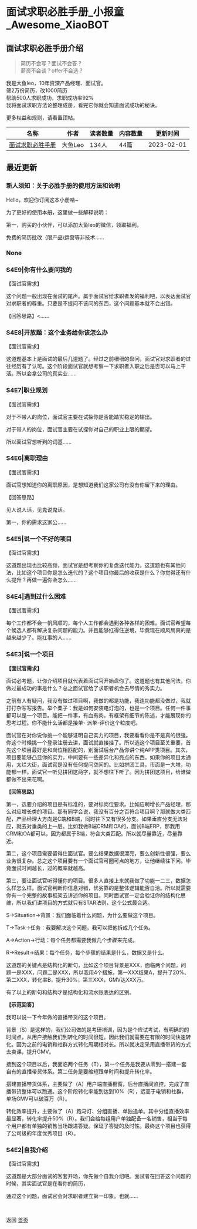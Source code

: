 # 面试求职必胜手册_小报童_Awesome_XiaoBOT

## 面试求职必胜手册介绍
> 简历不会写？面试不会答？    
薪资不会谈？offer不会选？    
    
我是大鱼leo，10年资深产品经理、面试官。    
筛2万份简历，改1000简历    
帮助500人求职成功，求职成功率92%    
我将面试求职方法论整理成册，看完它你就会知道面试成功的秘诀。    
    
更多权益和规则，请看置顶帖。  
  


|名称|作者|读者数量|内容数量|更新时间|
|---|---|---|---|---|
|[面试求职必胜手册](https://xiaobot.net/p/dayu666?refer=0b133df9-27dc-423b-8101-639049001c13)|大鱼Leo|134人|44篇|2023-02-01|

## 最近更新
### 新人须知：关于必胜手册的使用方法和说明

Hello，欢迎你订阅这本小册哈~

为了更好的使用本册，这里做一些解释说明：

第一，购买的小伙伴，可以添加大鱼leo的微信，领取福利。

免费的简历批改（限产品\运营等非技术......

### None

### S4E9|你有什么要问我的

【面试官需求】

这个问题一般出现在面试的尾声。属于面试官给求职者发的福利吧，以表达面试官对求职者的尊重。只要是不提问不该问的东西，这个问题基本就不会出错。

【回答思路】<......

### S4E8|开放题：这个业务给你该怎么办

【面试官需求】

这道题基本上是面试的最后几道题了。经过之前细细的盘问，面试官对求职者的过往经历有了认可。这个阶段面试官就想考察一下求职者入职之后是否可以马上干活。所以会拿公司的真实业......

### S4E7|职业规划

【面试官需求】

对于不带人的岗位，面试官主要在试探你是否能踏实稳定的输出。

对于带人的岗位，面试官主要在试探你对自己的职业上限的期望。

所以面试官想听到的词基......

### S4E6|离职理由

【面试官需求】

面试官想知道你的离职原因，是想知道我们这家公司有没有你留下来的理由。

【回答思路】

见人说人话，见鬼说鬼话。

第一，你的需求这家公......

### S4E5|说一个不好的项目

【面试官需求】

这道题出现也比较高频，面试官是想考察你的复盘迭代能力。这道题也有其他问法，比如这个项目你是怎么迭代的？这个项目你最后的收获是什么？你觉得还有什么提升？再做一遍你会怎么......

### S4E4|遇到过什么困难

【面试官需求】

每个工作都不会一帆风顺的，每个人工作都会遇到各种各样的困难。面试官希望每个候选人都有解决复杂问题的能力。并且能够扛得住逆境，毕竟现在顺风局真的是越来越少了。能扛事的人......

### S4E3|说一个项目

**【面试官需求】**

面试必考题，让你介绍项目就代表着面试官开始盘你了。这道题也有其他问法，你做过最成功的事是什么？总之面试官给了求职者机会去尽情的秀实力。

之前有人有疑问，我没有做过项目啊，我做的都是功能，我连功能都没做过，我就打打杂写写报告。举个栗子：我是如何安装电灯泡的，也是一个项目。任何一件事都可以是一个项目。能把一件事，有血有肉，有框架有细节的陈述，才能展现你的思考过程。你不能什么活都是接单-
派单-评价这个粒度吧。

面试官在对你说你挑一个能够证明自己实力的项目，我要看看你是不是真的很强。你这个时候挑一个登录注册去讲，面试就直接挂了。所以选这个项目至关重要，首先这个项目最好是和岗位相匹配的，别面试后台产品你讲个纯APP类项目。其次，项目要能够凸显你的实力，中间要有一些差异化和亮点的东西。如果你的项目太通用，太烂大街，面试官是没有任何提问空间的。比如拼团工具，市面是一大堆，功能都一样。面试官一听见拼团这两字，就不想往下听了。因为拼团这项目，给谁做都做不出来花啊。

**【回答思路】**

第一，选要介绍的项目是有标准的，要对标岗位要求。比如应聘增长产品经理，那么对应增长类的项目。那有同学会说，我没有百分之百符合项目啊？那就做大类匹配，产品经理大方向是C端和B端，同时往下又有很多分支。如果垂直分支无法对应，就去对垂类的上一层。比如我做B端CRM和OA的，面试B端ERP，那我用CRM和OA都可以，因为都属于B端，符合大类匹配。所以就尽量靠近，尽量靠近。

第二，这个项目需要留得住面试官。要么结果数据很漂亮，要么创新性很强，要么业务很复杂。总之这个项目要有一个面试官可圈可点的地方，让他继续往下问。毕竟面试时间越长，过的概率就越高。

第三，要让面试官听得懂你的项目。很多人直接上来就我做了功能一二三，数据怎么样怎么样。面试官判断你信息对错，优劣靠的是整体逻辑能否自洽。所以就需要你有一个完整的故事框架去讲述你的项目。同时面试官一定会验证你的结构化思维，所以我们讲项目的方式就只有STAR法则，这个公式最合适。

S→Situation→背景：我们面临着什么问题，为什么要做这个项目。

T→Task→任务：我要解决这个问题，我可以把他拆成几个任务。

A→Action→行动：每个任务都需要我做几个步骤来完成。

R→Result→结果：每个任务，每个步骤的结果是什么，数据又是什么。

这道题的关键点是结构化的断句，比如这个项目背景是XXX，面临两个问题，问题一是XXX，问题二是XXX，所以我用4个措施，第一XXX结果A，提升了20%、第二XXX，转化率B，提升30%，第三XXX，GMV达XXX万。

有了以上的断句和结构才是结构化和流水账表达的区别。

**【示范回答】**

我可以说一下今年做的直播带货的这个项目。

背景（S）是这样的，我们公司做的是考研培训，因为是个应试考试，有明确的的时间点，从用户接触我们到转化的时间很短。因此我们就需要在有限的时间快速转化。因为之前的电销和社群方式转化周期相对长。所以就决定采用直播带货的方式去卖课，提升GMV。

接到这个项目以后，我面临两个任务（T），第一个任务是我要从零到一搭建一套自有的直播带货体系。第二任务是要缩短跟单时间和提升转化率。

搭建直播带货体系，主要做了（A）用户端直播橱窗，后台直播间监控，完成了直播带货整体可以跑通。这个阶段转化率能到达到10%（R），远高于电销和社群，单场GMV可以破百万（R）。

转化效率提升，主要做了（A）跑马灯、分组直播、单独追单。其中分组直播效率最显著，转化率提升50%（R）。我们会给每组用户单独配备一名销售，相当于每个用户都有单独的销售当场跟进答疑。保证了答疑的及时性。最终这个项目也获得了公司级的年度优秀项目（R）。

### S4E2|自我介绍

【面试官需求】

这道题是大部分面试的客套开场，你先做个自我介绍吧。面试者在回答这个问题的时候，其实面试官是在看你的简历，

通过这个问题，面试官会对求职者建立第一印象。也就......


<a href="https://github.com/Reno9527/awesome-xiaobot" style="color: white; text-decoration: none;">awesome-xiaobot</a>

返回 [首页](../README.md)
